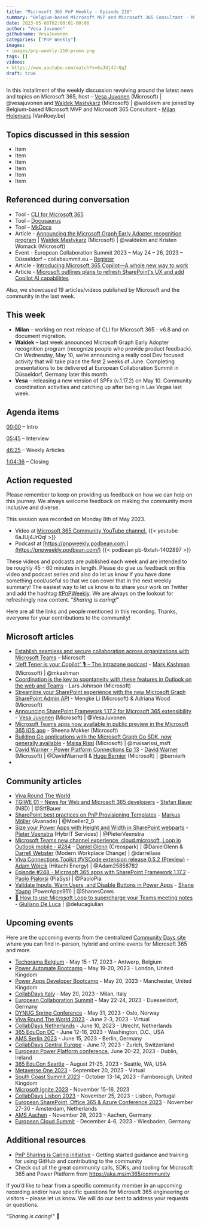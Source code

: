 ```yaml
---
title: "Microsoft 365 PnP Weekly - Episode 210"
summary: "Belgium-based Microsoft MVP and Microsoft 365 Consultant - Milan Holemans (VanRoey.be) joins Microsoft’s Vesa Juvonen and Waldek Mastykarz in a discussion on development - Power Apps vs SPFx, contributing to PnP community, being a maintainer, plus 19 articles/videos."
date: 2023-05-08T02:00:01-00:00
author: "Vesa Juvonen"
githubname: VesaJuvonen
categories: ["PnP Weekly"]
images:
- images/pnp-weekly-210-promo.png
tags: []
videos:
- https://www.youtube.com/watch?v=6aJUj4JrQqI
draft: true
---
```

 
In this installment of the weekly discussion revolving around the latest news and topics on Microsoft 365, host – [Vesa Juvonen](http://twitter.com/vesajuvonen) (Microsoft) | @vesajuvonen and [Waldek Mastykarz](http://twitter.com/waldekm) (Microsoft) | @waldekm are joined by Belgium-based Microsoft MVP and Microsoft 365 Consultant - [Milan Holemans](https://www.linkedin.com/in/milan-holemans/) (VanRoey.be)

## Topics discussed in this session

* Item
* Item
* Item
* Item
* Item
* Item
 
## Referenced during conversation

* Tool - [CLI for Microsoft 365](https://pnp.github.io/cli-microsoft365/)
* Tool – [Docusaurus](https://docusaurus.io/)
* Tool – [MkDocs](https://www.mkdocs.org/)
* Article - [Announcing the Microsoft Graph Early Adopter recognition program](https://devblogs.microsoft.com/microsoft365dev/microsoft-graph-early-adopter-recognition-program/) \| [Waldek Mastykarz](https://twitter.com/waldekm) (Microsoft) \| @waldekm and Kristen Womack (Microsoft)
* Event - European Collaboration Summit 2023 – May 24 – 26, 2023 – Düsseldorf – collabsummit.eu – [Register](https://www.collabsummit.eu/)
* Article - [Introducing Microsoft 365 Copilot—A whole new way to work](https://www.microsoft.com/microsoft-365/blog/2023/03/16/introducing-microsoft-365-copilot-a-whole-new-way-to-work/)
* Article - [Microsoft outlines plans to refresh SharePoint's UX and add Copilot AI capabilities](https://www.directionsonmicrosoft.com/blog/2023-05-02/microsoft-outlines-plans-refresh-sharepoints-ux-and-add-copilot-ai-capabilities)

Also, we showcased 19 articles/videos published by Microsoft and the community in the last week.

## This week

* **Milan** – working on next release of CLI for Microsoft 365 - v6.8 and on document migration.
* **Waldek** – last week announced Microsoft Graph Early Adopter recognition program (recognize people who provide product feedback). On Wednesday, May 10, we’re announcing a really cool Dev focused activity that will take place the first 2 weeks of June. Completing presentations to be delivered at European Collaboration Summit in Düsseldorf, Germany later this month.
* **Vesa** – releasing a new version of SPFx (v.1.17.2) on May 10. Community coordination activities and catching up after being in Las Vegas last week.

## Agenda items

[00:00](https://youtu.be/6aJUj4JrQqI?t=0) – Intro

[05:45](https://youtu.be/6aJUj4JrQqI?t=345) – Interview

[46:25](https://youtu.be/6aJUj4JrQqI?t=2785) – Weekly Articles

[1:04:36](https://youtu.be/6aJUj4JrQqI?t=3876) – Closing

## Action requested

Please remember to keep on providing us feedback on how we can help on this journey. We always welcome feedback on making the community more inclusive and diverse.

This session was recorded on Monday 8th of May 2023.

*   Video at [Microsoft 365 Community YouTube channel.](https://aka.ms/m365pnp-videos)
    {{< youtube 6aJUj4JrQqI >}}
*   Podcast at [https://pnpweekly.podbean.com.](https://pnpweekly.podbean.com/) 
    {{< podbean pb-9xtah-1402897 >}}

These videos and podcasts are published each week and are intended to be roughly 45 - 60 minutes in length.  Please do give us feedback on this video and podcast series and also do let us know if you have done something cool/useful so that we can cover that in the next weekly summary! The easiest way to let us know is to share your work on Twitter and add the hashtag [#PnPWeekly](https://twitter.com/search?q=%23pnpweekly). We are always on the lookout for refreshingly new content. “_Sharing is caring!”_ 

Here are all the links and people mentioned in this recording. Thanks, everyone for your contributions to the community!

## Microsoft articles

* [Establish seamless and secure collaboration across organizations with Microsoft Teams](https://techcommunity.microsoft.com/t5/microsoft-teams-blog/establish-seamless-and-secure-collaboration-across-organizations/ba-p/3815593) - Microsoft
* [“Jeff Teper is your Copilot” 🎙 – The Intrazone podcast](https://techcommunity.microsoft.com/t5/microsoft-sharepoint-blog/jeff-teper-is-your-copilot-the-intrazone-podcast/ba-p/3815807) - [Mark Kashman](https://twitter.com/mkashman) (Microsoft) | @mkashman
* [Coordination is the key to spontaneity with these features in Outlook on the web and Teams](https://techcommunity.microsoft.com/t5/microsoft-365-blog/coordination-is-the-key-to-spontaneity-with-these-features-in/ba-p/3814143) - Lars Johnson (Microsoft)
* [Streamline your SharePoint experience with the new Microsoft Graph SharePoint Admin API](https://devblogs.microsoft.com/microsoft365dev/streamline-your-sharepoint-experience-with-the-new-microsoft-graph-sharepoint-admin-api/) - Mengke Li (Microsoft) & Adriana Wood (Microsoft)
* [Announcing SharePoint Framework 1.17.2 for Microsoft 365 extensibility]() - [Vesa Juvonen](https://twitter.com/vesajuvonen) (Microsoft) | @VesaJuvonen
* [Microsoft Teams apps now available in public preview in the Microsoft 365 iOS app](https://devblogs.microsoft.com/microsoft365dev/microsoft-teams-apps-now-available-in-public-preview-in-the-microsoft-365-ios-app/) - Sheena Makker (Microsoft)
* [Building Go applications with the Microsoft Graph Go SDK, now generally available](https://devblogs.microsoft.com/microsoft365dev/building-go-applications-with-the-microsoft-graph-go-sdk/) - [Maisa Rissi](https://twitter.com/maisarissi_msft) (Microsoft) | @maisarissi_msft
* [David Warner - Power Platform Connections Ep 13](https://www.youtube.com/watch?v=Gn1mP04t1SY) - [David Warner](https://twitter.com/DavidWarnerII) (Microsoft) | @DavidWarnerII & [Hugo Bernier](https://twitter.com/bernierh) (Microsoft) | @bernierh
* 

## Community articles

* [Viva Round The World](https://www.vivaexplorers.com/vivaroundtheworld)
* [TGIWE 01 – News for Web and Microsoft 365 developers](https://n8d.at/tgiwe-01-news-for-web-and-microsoft-365-developers) - [Stefan Bauer](https://twitter.com/StfBauer) (N8D) | @StfBauer
* [SharePoint best practices on PnP Provisioning Templates](https://mmsharepoint.wordpress.com/2023/05/11/sharepoint-best-practices-on-pnp-provisioning-templates/) - [Markus Möller](https://twitter.com/Moeller2_0) (Avanade) | @Moeller2_0
* [Size your Power Apps with Height and Width in SharePoint webparts](https://sharepains.com/2023/05/12/size-power-apps-height-webparts/) - [Pieter Veenstra](https://twitter.com/PieterVeenstra) (HybrIT Services) | @PieterVeenstra
* [Microsoft Teams new channel experience, cloud.microsoft, Loop in Outlook mobile - #284](https://www.messagecentershow.com/e/microsoft-teams-new-channel-experience-cloudmicrosoft-loop-in-outlook-mobile-284/) - [Daniel Glenn](https://twitter.com/DanielGlenn) (Creospark) | @DanielGlenn & [Darrell Webster](https://twitter.com/darrellaas) (Modern Workplace Change) | @darrellaas
* [Viva Connections Toolkit #VSCode extension release 0.5.2 (Preview)](https://twitter.com/Adam25858782/status/1657480075439136768) - [Adam Wójcik](https://twitter.com/Adam25858782) (Hitachi Energy) | @Adam25858782
* [Episode #248 - Microsoft 365 apps with SharePoint Framework 1.17.2](https://www.youtube.com/watch?v=sC0yIlxOa6I) - [Paolo Pialorsi](https://twitter.com/PaoloPia) (PiaSys) | @PaoloPia
* [Validate Inputs, Warn Users, and Disable Buttons in Power Apps](https://www.youtube.com/watch?v=WlWT0lWTGU8) - [Shane Young](https://twitter.com/ShanesCows) (PowerApps911) | @ShanesCows
* [🤝 How to use Microsoft Loop to supercharge your Teams meeting notes](https://www.youtube.com/watch?v=p9ytZ8DtI_I) - [Giuliano De Luca](https://twitter.com/DeLucaGiulian) | @delucagiulian

## Upcoming events

Here are the upcoming events from the centralized [Community Days site](https://communitydays.org/events?when=upcoming) where you can find in-person, hybrid and online events for Microsoft 365 and more.

* [Techorama Belgium](https://www.techorama.be/) - May 15 - 17, 2023 - Antwerp, Belgium
* [Power Automate Bootcamp](https://www.communitydays.org/event/2023-05-19/power-automate-bootcamp-2023) - May 19-20, 2023 - London, United Kingdom
* [Power Apps Developer Bootcamp](https://www.communitydays.org/event/2023-05-20/power-apps-developer-bootcamp) - May 20, 2023 - Manchester, United Kingdom
* [CollabDays Italy](https://www.collabdays.org/2023-italy/) - May 20, 2023 - Milan, Italy
* [European Collaboration Summit](https://www.collabsummit.eu/) - May 22-24, 2023 - Duesseldorf, Germany
* [DYNUG Spring Conference](https://www.communitydays.org/event/2023-05-31/dynug-spring-conference) - May 31, 2023 - Oslo, Norway
* [Viva Round The World 2023](https://www.vivaexplorers.com/vivaroundtheworld/) - June 2-3, 2023 - Virtual
* [CollabDays Netherlands](https://www.communitydays.org/event/2023-06-10/collabdays-netherlands-2023) - June 10, 2023 - Utrecht, Netherlands
* [365 EduCon DC](https://365educon.com/DC/) - June 12-16, 2023 - Washington, D.C., USA
* [AMS Berlin 2023](https://www.communitydays.org/event/2023-06-15/amsberlin-2023) - June 15, 2023 - Berlin, Germany
* [CollabDays Central Europe](https://www.collabdays.org/2023-ce/) - June 17, 2023 - Zurich, Switzerland
* [European Power Platform conference](https://www.sharepointeurope.com/european-power-platform-conference/), June 20-22, 2023 - Dublin, Ireland
* [365 EduCon Seattle](https://365educon.com/Seattle/) – August 21-25, 2023 - Seattle, WA, USA
* [Metaverse One 2023](https://www.communitydays.org/event/2023-09-20/metaverse-one-2023) - September 20, 2023 - Virtual
* [South Coast Summit 2023](https://www.southcoastsummit.com/) - October 13-14, 2023 - Farnborough, United Kingdom
* [Microsoft Ignite 2023](https://ignite.microsoft.com/) - November 15-16, 2023
* [CollabDays Lisbon 2023](https://www.collabdays.org/2023-lisbon/) - November 25, 2023 - Lisbon, Portugal
* [European SharePoint, Office 365 & Azure Conference 2023](https://www.sharepointeurope.com/) - November 27-30 - Amsterdam, Netherlands
* [AMS Aachen](https://www.communitydays.org/event/2023-11-28/ams-aachen) - November 28, 2023 - Aachen, Germany
* [European Cloud Summit](https://www.cloudsummit.eu/) - December 4-6, 2023 - Wiesbaden, Germany

## Additional resources

* [PnP Sharing is Caring initiative](https://aka.ms/sharing-is-caring) - Getting started guidance and training for using GitHub and contributing to the community
* Check out all the great community calls, SDKs, and tooling for Microsoft 365 and Power Platform from <https://aka.ms/m365/community>

If you’d like to hear from a specific community member in an upcoming recording and/or have specific questions for Microsoft 365 engineering or visitors – please let us know. We will do our best to address your requests or questions.

_"Sharing is caring!"_ 🧡

